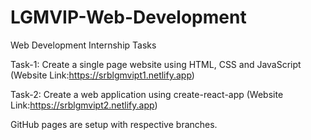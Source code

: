 # LGMVIP-Web-Development
Web Development Internship Tasks

Task-1: Create a single page website using HTML, CSS and JavaScript (Website Link:https://srblgmvipt1.netlify.app)

Task-2: Create a web application using create-react-app (Website Link:https://srblgmvipt2.netlify.app)

GitHub pages are setup with respective branches.
